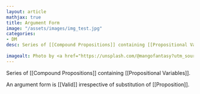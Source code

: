 ```yaml
---
layout: article
mathjax: true
title: Argument Form
image: "/assets/images/img_test.jpg"
categories:
- DM
desc: Series of [[Compound Propositions]] containing [[Propositional Variables]].
 
imagealt: Photo by <a href="https://unsplash.com/@mangofantasy?utm_source=unsplash&utm_medium=referral&utm_content=creditCopyText">Tim Johnson</a> on <a href="https://unsplash.com/s/photos/logic?utm_source=unsplash&utm_medium=referral&utm_content=creditCopyText">Unsplash</a>
---
```

Series of [[Compound Propositions]] containing [[Propositional Variables]].

An argument form is [[Valid]] irrespective of substitution of [[Proposition]].